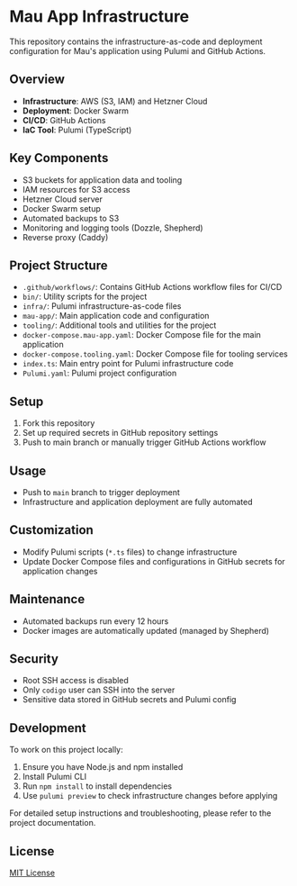 # Mau App Infrastructure

This repository contains the infrastructure-as-code and deployment configuration for Mau's application using Pulumi and GitHub Actions.

## Overview

- **Infrastructure**: AWS (S3, IAM) and Hetzner Cloud
- **Deployment**: Docker Swarm
- **CI/CD**: GitHub Actions
- **IaC Tool**: Pulumi (TypeScript)

## Key Components

- S3 buckets for application data and tooling
- IAM resources for S3 access
- Hetzner Cloud server
- Docker Swarm setup
- Automated backups to S3
- Monitoring and logging tools (Dozzle, Shepherd)
- Reverse proxy (Caddy)

## Project Structure

- `.github/workflows/`: Contains GitHub Actions workflow files for CI/CD
- `bin/`: Utility scripts for the project
- `infra/`: Pulumi infrastructure-as-code files
- `mau-app/`: Main application code and configuration
- `tooling/`: Additional tools and utilities for the project
- `docker-compose.mau-app.yaml`: Docker Compose file for the main application
- `docker-compose.tooling.yaml`: Docker Compose file for tooling services
- `index.ts`: Main entry point for Pulumi infrastructure code
- `Pulumi.yaml`: Pulumi project configuration

## Setup

1. Fork this repository
2. Set up required secrets in GitHub repository settings
3. Push to main branch or manually trigger GitHub Actions workflow

## Usage

- Push to `main` branch to trigger deployment
- Infrastructure and application deployment are fully automated

## Customization

- Modify Pulumi scripts (`*.ts` files) to change infrastructure
- Update Docker Compose files and configurations in GitHub secrets for application changes

## Maintenance

- Automated backups run every 12 hours
- Docker images are automatically updated (managed by Shepherd)

## Security

- Root SSH access is disabled
- Only `codigo` user can SSH into the server
- Sensitive data stored in GitHub secrets and Pulumi config

## Development

To work on this project locally:

1. Ensure you have Node.js and npm installed
2. Install Pulumi CLI
3. Run `npm install` to install dependencies
4. Use `pulumi preview` to check infrastructure changes before applying

For detailed setup instructions and troubleshooting, please refer to the project documentation.

## License

[MIT License](LICENSE)
